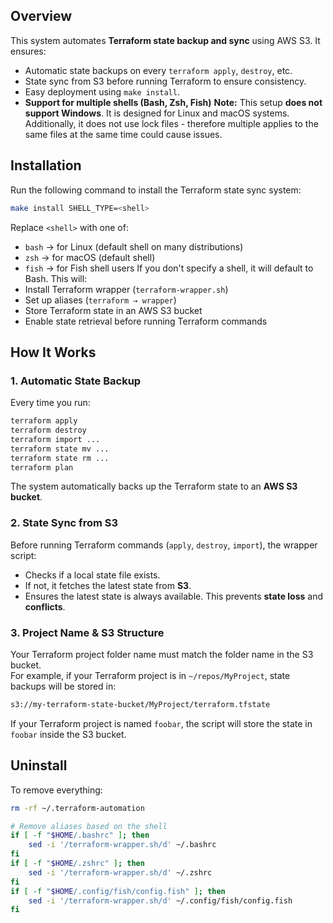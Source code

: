 ## Overview  
This system automates **Terraform state backup and sync** using AWS S3. It ensures:  
- Automatic state backups on every `terraform apply`, `destroy`, etc.  
- State sync from S3 before running Terraform to ensure consistency.  
- Easy deployment using `make install`.  
- **Support for multiple shells (Bash, Zsh, Fish)**
**Note:** This setup **does not support Windows**. It is designed for Linux and macOS systems.
Additionally, it does not use lock files - therefore multiple applies to the same files at the same time could cause issues.
## Installation  
Run the following command to install the Terraform state sync system:  
```bash
make install SHELL_TYPE=<shell>
```
Replace `<shell>` with one of:
- `bash` → for Linux (default shell on many distributions)
- `zsh` → for macOS (default shell)
- `fish` → for Fish shell users
If you don't specify a shell, it will default to Bash.
This will:  
- Install Terraform wrapper (`terraform-wrapper.sh`)  
- Set up aliases (`terraform → wrapper`)  
- Store Terraform state in an AWS S3 bucket  
- Enable state retrieval before running Terraform commands  
## How It Works  
### 1. Automatic State Backup  
Every time you run:
```bash
terraform apply
terraform destroy
terraform import ...
terraform state mv ...
terraform state rm ...
terraform plan
```
The system automatically backs up the Terraform state to an **AWS S3 bucket**.  
### 2. State Sync from S3  
Before running Terraform commands (`apply`, `destroy`, `import`), the wrapper script:
- Checks if a local state file exists.
- If not, it fetches the latest state from **S3**.
- Ensures the latest state is always available.
This prevents **state loss** and **conflicts**.
### 3. Project Name & S3 Structure  
Your Terraform project folder name must match the folder name in the S3 bucket.  
For example, if your Terraform project is in `~/repos/MyProject`, state backups will be stored in:  
```bash
s3://my-terraform-state-bucket/MyProject/terraform.tfstate
```
If your Terraform project is named `foobar`, the script will store the state in `foobar` inside the S3 bucket.  
## Uninstall  
To remove everything:  
```bash
rm -rf ~/.terraform-automation

# Remove aliases based on the shell
if [ -f "$HOME/.bashrc" ]; then
    sed -i '/terraform-wrapper.sh/d' ~/.bashrc
fi
if [ -f "$HOME/.zshrc" ]; then
    sed -i '/terraform-wrapper.sh/d' ~/.zshrc
fi
if [ -f "$HOME/.config/fish/config.fish" ]; then
    sed -i '/terraform-wrapper.sh/d' ~/.config/fish/config.fish
fi
```
